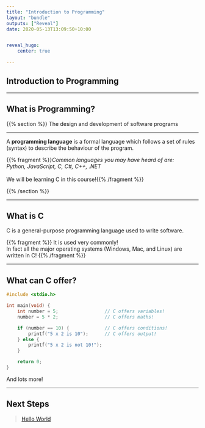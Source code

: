 ```yaml
---
title: "Introduction to Programming"
layout: "bundle"
outputs: ["Reveal"]
date: 2020-05-13T13:09:50+10:00


reveal_hugo:
    center: true

---
```



## Introduction to Programming

---

## What is Programming?

{{% section %}}
The design and development of software programs

---

A **programming language** is a formal language which follows a set of rules (syntax) to describe the behaviour of the program.  

{{% fragment %}}_Common languages you may have heard of are:</br>Python, JavaScript, C, C#, C++, .NET_</br></br>We will be learning C in this course!{{% /fragment %}}

{{% /section %}}

---

## What is C

C is a general-purpose programming language used to write software.  

{{% fragment %}}
It is used very commonly!</br>
In fact all the major operating systems (Windows, Mac, and Linux) are written in C!
{{% /fragment %}}

---

## What can C offer?

```c
#include <stdio.h>

int main(void) {
    int number = 5;                 // C offers variables!
    number = 5 * 2;                 // C offers maths!

    if (number == 10) {             // C offers conditions!
        printf("5 x 2 is 10");      // C offers output!
    } else {
        printf("5 x 2 is not 10!");
    }

    return 0;
}
```

And lots more!

---

## Next Steps

> [Hello World](../hello-world)

